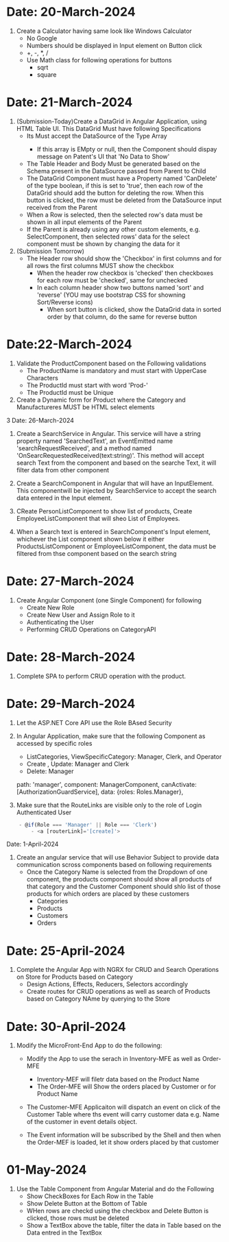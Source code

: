 # Date: 20-March-2024
1. Create a Calculator having same look like Windows Calculator
    - No Google
    - Numbers should be displayed in Input element on Button click
    -   +, -, *, /
    - Use Math class for following operations   for buttons
        - sqrt
        - square
    
# Date: 21-March-2024

1. (Submission-Today)Create a DataGrid in Angular Application, using HTML Table UI. This DataGrid Must have following Specifications
    - Its Must accept the DataSource of the Type Array<any>
        - If this array is EMpty or null, then the Component should dispay message on Patent's UI that 'No Data to Show'
    - The Table Header and Body Must be generated based on the Schema present in the DataSource passed from Parent to Child
    - The DataGrid Component must have a Property named 'CanDelete' of the type boolean, if this is set to 'true', then each row of the DataGrid should add the button for deleting the row. When this button is clicked, the row must be deleted from the DataSource input received from the Parent
    - When a Row is selected, then the selected row's data must be shown in all input elements of the Parent  
    - If the Parent is already using any other custom elements, e.g. SelectComponent, then selected rows' data for the select component must be shown by changing the data for it
2. (Submission Tomorrow)
    - The Header row should show the 'Checkbox' in first columns and for all rows the first columns MUST show the checkbox
        - When the header row checkbox is 'checked' then checkboxes for each row must be 'checked', same for unchecked
        - In each column header show two buttons named 'sort' and 'reverse' (YOU may use bootstrap CSS for showning Sort/Reverse icons)
            - When sort button is clicked, show the DataGrid data in sorted order by that column, do the same for reverse button

# Date:22-March-2024

1. Validate the ProductComponent based on the Following validations
    - The ProductName is mandatory and must start with UpperCase Characters
    - The ProductId must start with word 'Prod-'
    - The ProductId must be Unique
2. Create a Dynamic form for Product where the Category and Manufactureres MUST be HTML select elements  


3 Date: 26-March-2024

1. Create a SearchService in Angular. This service will have a string property named 'SearchedText', an EventEmitted name 'searchRequestReceived', and a method named 'OnSearcRequestedReceived(text:string)'. This method will accept search Text from the component and based on the searche Text, it will filter data from other component

2. Create a SearchComponent in Angular that will have an InputElement. This componentwill be injected by SearchService to accept the search data entered in the Input element.

3. CReate PersonListComponent to show list of products, Create EmployeeListComponent that will sheo List of Employees. 

4. When a Search text is entered in SearchComponent's Input element, whichever the List component shown below it either ProductsListComponent or EmployeeListComponent, the data must be filtered from thse component based on the search string


# Date: 27-March-2024
1. Create Angular Component (one Single Component) for following
    - Create New Role
    - Create New User and Assign Role to it
    - Authenticating the User
    - Performing CRUD Operations on CategoryAPI
# Date: 28-March-2024
1. Complete SPA to perform CRUD operation with the product. 

# Date: 29-March-2024
1. Let the ASP.NET Core API use the Role BAsed Security
2. In Angular Application, make sure that the following Component as accessed by specific roles
    - ListCategories, ViewSpecificCategory: Manager, Clerk, and Operator
    - Create , Update: Manager and Clerk
    - Delete: Manager

    path: 'manager', component: ManagerComponent, canActivate: [AuthorizationGuardService],
    data: {roles: Roles.Manager},    
3. Make sure that the RouteLinks are visible only to the role of Login Authenticated User
````javascript
    - @if(Role === 'Manager' || Role === 'Clerk')
        - <a [routerLink]='[create]'>
````


Date: 1-April-2024

1. Create an angular service that will use Behavior Subject to provide data communication scross components based on following requirements
    - Once the Category Name is selected from the Dropdown of one component, the products component should show all products of that category and the Customer Component should shlo list of those products for which orders are placed by these customers 
        - Categories
        - Products
        - Customers
        - Orders


# Date: 25-April-2024

1. Complete the Angular App with NGRX for CRUD and Search Operations on Store for Products based on Category
    - Design Actions, Effects, Reducers, Selectors accordingly
    - Create routes for CRUD operations as well as search of Products based on Category NAme by querying to the Store     

# Date: 30-April-2024

1. Modify the MicroFront-End App to do the following:
    - Modify the App to use the serach in Inventory-MFE as well as Order-MFE
        - Inventory-MEF will filetr data based on the Product Name
        - The Order-MFE will Show the orders placed by Customer or for Product Name


    - The Customer-MFE Applicaiton will dispatch an event on click of the Customer Table where ths event will carry customer data e.g. Name of the customer in event details object.
    - The Event information will be subscribed by the Shell and then when the Order-MEF is loaded, let it show orders placed by that customer  


 # 01-May-2024
 1. Use the Table Component from Angular Material and do the Following
    - Show CheckBoxes for Each Row in the Table
    - Show Delete Button at the Bottom of Table
    - WHen rows are checkd using the checkbox and Delete Button is clicked, those rows must be deleted
    - Show a TextBox above the table, filter the data in Table based on the Data entred in the TextBox   